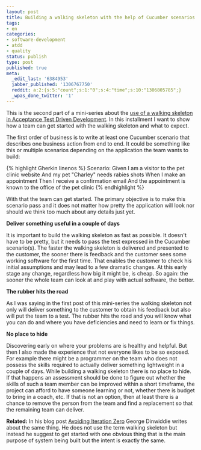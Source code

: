 ```yaml
---
layout: post
title: Building a walking skeleton with the help of Cucumber scenarios
tags:
- en
categories:
- software-development
- atdd
- quality
status: publish
type: post
published: true
meta:
  _edit_last: '6384953'
  jabber_published: '1306767750'
  reddit: a:2:{s:5:"count";s:1:"0";s:4:"time";s:10:"1306805785";}
  _wpas_done_twitter: '1'
---
```

This is the second part of a mini-series about the <a href="/2011/05/23/use-of-a-walking-skeleton-in-acceptance-test-driven-development.html">use of a walking skeleton in Acceptance Test Driven Development</a>. In this installment I want to show how a team can get started with the walking skeleton and what to expect.

The first order of business is to write at least one Cucumber scenario that describes one business action from end to end. It could be something like this or multiple scenarios depending on the application the team wants to build:

{% highlight Gherkin linenos %}
Scenario:
	Given I am a visitor to the pet clinic website
	And my pet &quot;Charley&quot; needs rabies shots
	When I make an appointment
	Then I receive a confirmation email
	And the appointment is known to the office of the pet clinic
{% endhighlight %}

With that the team can get started. The primary objective is to make this scenario pass and it does not matter how pretty the application will look nor should we think too much about any details just yet.

<strong>Deliver something useful in a couple of days</strong>

It is important to build the walking skeleton as fast as possible. It doesn't have to be pretty, but it needs to pass the test expressed in the Cucumber scenario(s). The faster the walking skeleton is delivered and presented to the customer, the sooner there is feedback and the customer sees some working software for the first time. That enables the customer to check his initial assumptions and may lead to a few dramatic changes. At this early stage any change, regardless how big it might be, is cheap. So again: the sooner the whole team can look at and play with actual software, the better.

<strong>The rubber hits the road</strong>

As I was saying in the first post of this mini-series the walking skeleton not only will deliver something to the customer to obtain his feedback but also will put the team to a test. The rubber hits the road and you will know what you can do and where you have deficiencies and need to learn or fix things.

<strong>No place to hide</strong>

Discovering early on where your problems are is healthy and helpful. But then I also made the experience that not everyone likes to be so exposed. For example there might be a programmer on the team who does not possess the skills required to actually deliver something lightweight in a couple of days. While building a walking skeleton there is no place to hide. If that happens an assessment should be done to figure out whether the skills of such a team member can be improved within a short timeframe, the project can afford to have someone learning or not, whether there is budget to bring in a coach, etc. If that is not an option, then at least there is a chance to remove the person from the team and find a replacement so that the remaining team can deliver.


<strong>Related:</strong> In his blog post <a href="http://blog.gdinwiddie.com/2011/05/25/avoiding-iteration-zero/">Avoiding Iteration Zero</a> George Dinwiddie writes about the same thing. He does not use the term walking skeleton but instead he suggest to get started with one obvious thing that is the main purpose of system being built but the intent is exactly the same.
